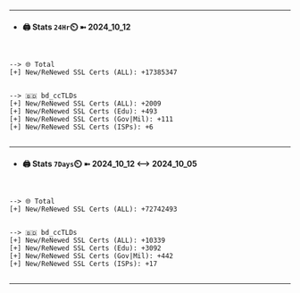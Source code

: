 

---
- #### 🖨️ **Stats** `24Hr`⏲️ ➼ 2024_10_12
```console


--> 🌐 Total
[+] New/ReNewed SSL Certs (ALL): +17385347


--> 🇧🇩 bd_ccTLDs
[+] New/ReNewed SSL Certs (ALL): +2009
[+] New/ReNewed SSL Certs (Edu): +493
[+] New/ReNewed SSL Certs (Gov|Mil): +111
[+] New/ReNewed SSL Certs (ISPs): +6


```

---
- #### 🖨️ **Stats** `7Days`⏲️ ➼ 2024_10_12 <--> 2024_10_05
```console


--> 🌐 Total
[+] New/ReNewed SSL Certs (ALL): +72742493


--> 🇧🇩 bd_ccTLDs
[+] New/ReNewed SSL Certs (ALL): +10339
[+] New/ReNewed SSL Certs (Edu): +3092
[+] New/ReNewed SSL Certs (Gov|Mil): +442
[+] New/ReNewed SSL Certs (ISPs): +17


```

---

